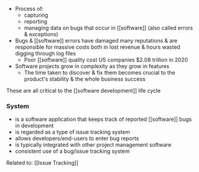 - Process of:
	- capturing
	- reporting
	- managing data on bugs that occur in [[software]] (also called errors & exceptions)
- Bugs & [[software]] errors have damaged many reputations & are responsible for massive costs both in lost revenue & hours wasted digging through log files
	- Poor [[software]] quality cost US companies $2.08 trillion in 2020
- Software projects grow in complexity as they grow in features
	- The time taken to discover & fix them becomes crucial to the product's stability & the whole business success

These are all critical to the [[software development]] life cycle

### System
- is a software application that keeps track of reported [[software]] bugs in development
- is regarded as a type of issue tracking system
- allows developers/end-users to enter bug reports
- is typically integrated with other project management software
- consistent use of a bug/issue tracking system

Related to: [[Issue Tracking]]